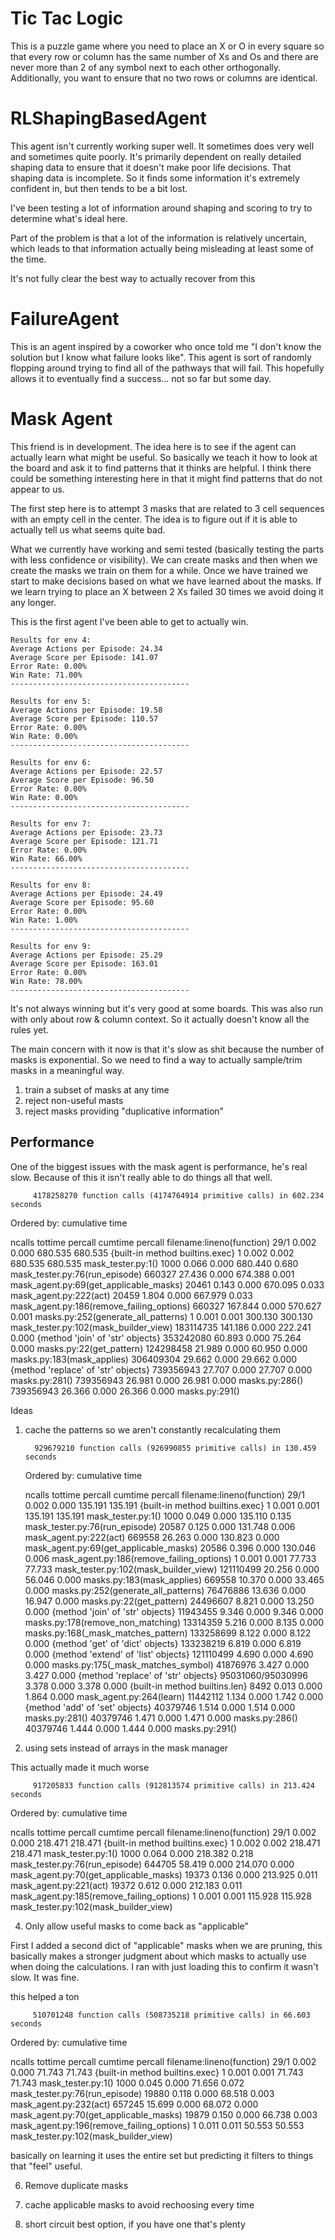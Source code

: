# Tic Tac Logic

This is a puzzle game where you need to place an X or O in every square so that every row or column has the same number of Xs and Os and there are never more than 2 of any symbol next to each other orthogonally. Additionally, you want to ensure that no two rows or columns are identical.


# RLShapingBasedAgent

This agent isn't currently working super well. It sometimes does very well and sometimes quite poorly. It's primarily dependent on really detailed shaping data to ensure that it doesn't make poor life decisions. That shaping data is incomplete. So it finds some information it's extremely confident in, but then tends to be a bit lost.

I've been testing a lot of information around shaping and scoring to try to determine what's ideal here.

Part of the problem is that a lot of the information is relatively uncertain, which leads to that information actually being misleading at least some of the time.

It's not fully clear the best way to actually recover from this

# FailureAgent

This is an agent inspired by a coworker who once told me "I don't know the solution but I know what failure looks like". This agent is sort of randomly flopping around trying to find all of the pathways that will fail. This hopefully allows it to eventually find a success... not so far but some day.

# Mask Agent

This friend is in development. The idea here is to see if the agent can actually learn what might be useful. So basically we teach it how to look at the board and ask it to find patterns that it thinks are helpful. I think there could be something interesting here in that it might find patterns that do not appear to us.

The first step here is to attempt 3 masks that are related to 3 cell sequences with an empty cell in the center. The idea is to figure out if it is able to actually tell us what seems quite bad.

What we currently have working and semi tested (basically testing the parts with less confidence or visibility). We can create masks and then when we create the masks we train on them for a while. Once we have trained we start to make decisions based on what we have learned about the masks. If we learn trying to place an X between 2 Xs failed 30 times we avoid doing it any longer.

This is the first agent I've been able to get to actually win.

```
Results for env 4:
Average Actions per Episode: 24.34
Average Score per Episode: 141.07
Error Rate: 0.00%
Win Rate: 71.00%
----------------------------------------

Results for env 5:
Average Actions per Episode: 19.58
Average Score per Episode: 110.57
Error Rate: 0.00%
Win Rate: 0.00%
----------------------------------------

Results for env 6:
Average Actions per Episode: 22.57
Average Score per Episode: 96.50
Error Rate: 0.00%
Win Rate: 0.00%
----------------------------------------

Results for env 7:
Average Actions per Episode: 23.73
Average Score per Episode: 121.71
Error Rate: 0.00%
Win Rate: 66.00%
----------------------------------------

Results for env 8:
Average Actions per Episode: 24.49
Average Score per Episode: 95.60
Error Rate: 0.00%
Win Rate: 1.00%
----------------------------------------

Results for env 9:
Average Actions per Episode: 25.29
Average Score per Episode: 163.01
Error Rate: 0.00%
Win Rate: 78.00%
----------------------------------------
```

It's not always winning but it's very good at some boards. This was also run with only about row & column context. So it actually doesn't know all the rules yet.

The main concern with it now is that it's slow as shit because the number of masks is exponential. So we need to find a way to actually sample/trim masks in a meaningful way.

1. train a subset of masks at any time
2. reject non-useful masts
3. reject masks providing "duplicative information"

## Performance

One of the biggest issues with the mask agent is performance, he's real slow. Because of this it isn't really able to do things all that well.


         4178258270 function calls (4174764914 primitive calls) in 602.234 seconds

   Ordered by: cumulative time

   ncalls  tottime  percall  cumtime  percall filename:lineno(function)
     29/1    0.002    0.000  680.535  680.535 {built-in method builtins.exec}
        1    0.002    0.002  680.535  680.535 mask_tester.py:1(<module>)
     1000    0.066    0.000  680.440    0.680 mask_tester.py:76(run_episode)
   660327   27.436    0.000  674.388    0.001 mask_agent.py:69(get_applicable_masks)
    20461    0.143    0.000  670.095    0.033 mask_agent.py:222(act)
    20459    1.804    0.000  667.979    0.033 mask_agent.py:186(remove_failing_options)
   660327  167.844    0.000  570.627    0.001 masks.py:252(generate_all_patterns)
        1    0.001    0.001  300.130  300.130 mask_tester.py:102(mask_builder_view)
183114735  141.186    0.000  222.241    0.000 {method 'join' of 'str' objects}
353242080   60.893    0.000   75.264    0.000 masks.py:22(get_pattern)
124298458   21.989    0.000   60.950    0.000 masks.py:183(mask_applies)
306409304   29.662    0.000   29.662    0.000 {method 'replace' of 'str' objects}
739356943   27.707    0.000   27.707    0.000 masks.py:281(<genexpr>)
739356943   26.981    0.000   26.981    0.000 masks.py:286(<genexpr>)
739356943   26.366    0.000   26.366    0.000 masks.py:291(<genexpr>)

Ideas

1. cache the patterns so we aren't constantly recalculating them

         929679210 function calls (926990855 primitive calls) in 130.459 seconds

   Ordered by: cumulative time

   ncalls  tottime  percall  cumtime  percall filename:lineno(function)
     29/1    0.002    0.000  135.191  135.191 {built-in method builtins.exec}
        1    0.001    0.001  135.191  135.191 mask_tester.py:1(<module>)
     1000    0.049    0.000  135.110    0.135 mask_tester.py:76(run_episode)
    20587    0.125    0.000  131.748    0.006 mask_agent.py:222(act)
   669558   26.263    0.000  130.823    0.000 mask_agent.py:69(get_applicable_masks)
    20586    0.396    0.000  130.046    0.006 mask_agent.py:186(remove_failing_options)
        1    0.001    0.001   77.733   77.733 mask_tester.py:102(mask_builder_view)
121110499   20.256    0.000   56.046    0.000 masks.py:183(mask_applies)
   669558   10.370    0.000   33.465    0.000 masks.py:252(generate_all_patterns)
 76476886   13.636    0.000   16.947    0.000 masks.py:22(get_pattern)
 24496607    8.821    0.000   13.250    0.000 {method 'join' of 'str' objects}
 11943455    9.346    0.000    9.346    0.000 masks.py:178(remove_non_matching)
 13314359    5.216    0.000    8.135    0.000 masks.py:168(_mask_matches_pattern)
133258699    8.122    0.000    8.122    0.000 {method 'get' of 'dict' objects}
133238219    6.819    0.000    6.819    0.000 {method 'extend' of 'list' objects}
121110499    4.690    0.000    4.690    0.000 masks.py:175(_mask_matches_symbol)
 41876976    3.427    0.000    3.427    0.000 {method 'replace' of 'str' objects}
95031060/95030996    3.378    0.000    3.378    0.000 {built-in method builtins.len}
     8492    0.013    0.000    1.864    0.000 mask_agent.py:264(learn)
 11442112    1.134    0.000    1.742    0.000 {method 'add' of 'set' objects}
 40379746    1.514    0.000    1.514    0.000 masks.py:281(<genexpr>)
 40379746    1.471    0.000    1.471    0.000 masks.py:286(<genexpr>)
 40379746    1.444    0.000    1.444    0.000 masks.py:291(<genexpr>)


5. using sets instead of arrays in the mask manager

This actually made it much worse

         917205833 function calls (912813574 primitive calls) in 213.424 seconds

   Ordered by: cumulative time

   ncalls  tottime  percall  cumtime  percall filename:lineno(function)
     29/1    0.002    0.000  218.471  218.471 {built-in method builtins.exec}
        1    0.002    0.002  218.471  218.471 mask_tester.py:1(<module>)
     1000    0.064    0.000  218.382    0.218 mask_tester.py:76(run_episode)
   644705   58.419    0.000  214.070    0.000 mask_agent.py:70(get_applicable_masks)
    19373    0.136    0.000  213.925    0.011 mask_agent.py:221(act)
    19372    0.612    0.000  212.183    0.011 mask_agent.py:185(remove_failing_options)
        1    0.001    0.001  115.928  115.928 mask_tester.py:102(mask_builder_view)

4. Only allow useful masks to come back as "applicable"

First I added a second dict of "applicable" masks when we are pruning, this basically makes a stronger judgment about which masks to actually use when doing the calculations. I ran with just loading this to confirm it wasn't slow. It was fine.

this helped a ton

         510701248 function calls (508735218 primitive calls) in 66.603 seconds

   Ordered by: cumulative time

   ncalls  tottime  percall  cumtime  percall filename:lineno(function)
     29/1    0.002    0.000   71.743   71.743 {built-in method builtins.exec}
        1    0.001    0.001   71.743   71.743 mask_tester.py:1(<module>)
     1000    0.045    0.000   71.656    0.072 mask_tester.py:76(run_episode)
    19880    0.118    0.000   68.518    0.003 mask_agent.py:232(act)
   657245   15.699    0.000   68.072    0.000 mask_agent.py:70(get_applicable_masks)
    19879    0.150    0.000   66.738    0.003 mask_agent.py:196(remove_failing_options)
        1    0.011    0.011   50.553   50.553 mask_tester.py:102(mask_builder_view)

basically on learning it uses the entire set but predicting it filters to things that "feel" useful.

6. Remove duplicate masks


2. cache applicable masks to avoid rechoosing every time


3. short circuit best option, if you have one that's plenty


